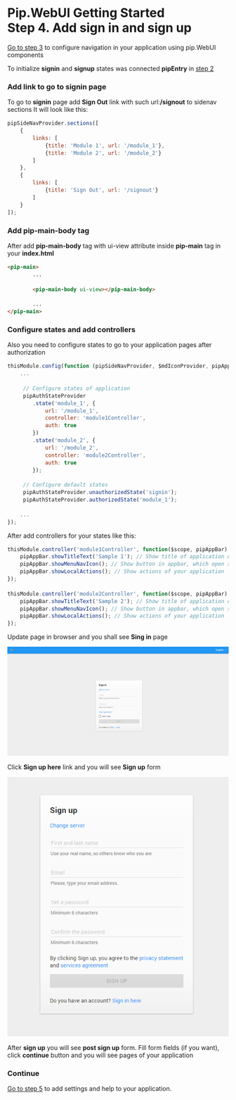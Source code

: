 # Pip.WebUI Getting Started <br/> Step 4. Add sign in and sign up

[Go to step 3](https://github.com/pip-webui/pip-webui-sample/blob/master/step3/) to configure navigation in your application using pip.WebUI components

To initialize **signin** and **signup** states was connected **pipEntry** in [step 2](https://github.com/pip-webui/pip-webui-sample/blob/master/step2/)

### Add link to go to **signin** page

To go to **signin** page add **Sign Out** link with such url:**/signout** to sidenav sections
It will look like this:

```javascript
pipSideNavProvider.sections([
    {
        links: [
            {title: 'Module 1', url: '/module_1'},
            {title: 'Module 2', url: '/module_2'}
        ]
    },
    {
        links: [
            {title: 'Sign Out', url: '/signout'}
        ]
    }
]);
```

### Add **pip-main-body** tag

After add **pip-main-body** tag with ui-view attribute inside **pip-main** tag in your **index.html**

```html
<pip-main>
        ...

        <pip-main-body ui-view></pip-main-body>
        
        ...
</pip-main>
```

### Configure states and add controllers

Also you need to configure states to go to your application pages after authorization

```javascript
thisModule.config(function (pipSideNavProvider, $mdIconProvider, pipAppBarProvider) {
    ...

     // Configure states of application
     pipAuthStateProvider
        .state('module_1', {
            url: '/module_1',
            controller: 'module1Controller',
            auth: true
        })
        .state('module_2', {
            url: '/module_2',
            controller: 'module2Controller',
            auth: true
        });
     
     // Configure default states
     pipAuthStateProvider.unauthorizedState('signin');
     pipAuthStateProvider.authorizedState('module_1');

    ... 
});
```

After add controllers for your states like this:

```javascript
thisModule.controller('module1Controller', function($scope, pipAppBar) {
    pipAppBar.showTitleText('Sample 1'); // Show title of application or specific page
    pipAppBar.showMenuNavIcon(); // Show button in appbar, which open sidenav
    pipAppBar.showLocalActions(); // Show actions of your application
});

thisModule.controller('module2Controller', function($scope, pipAppBar) {
    pipAppBar.showTitleText('Sample 2'); // Show title of application or specific page
    pipAppBar.showMenuNavIcon(); // Show button in appbar, which open sidenav
    pipAppBar.showLocalActions(); // Show actions of your application
});
```

Update page in browser and you shall see **Sing in** page

![Sign in page](artifacts/sign_in_page.png)

Click **Sign up here** link and you will see **Sign up** form

![Sign up form](artifacts/sign_up_form.png)

After **sign up** you will see **post sign up** form. Fill form fields (if you want), click **continue** button and you will see pages of your application

### Continue

[Go to step 5](https://github.com/pip-webui/pip-webui-sample/blob/master/step5/) to add settings and help to your application.